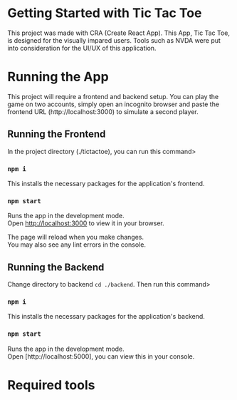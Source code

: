 # Getting Started with Tic Tac Toe

This project was made with CRA (Create React App). This App, Tic Tac Toe, is designed for the visually impared users. Tools such as NVDA were put into consideration for the UI/UX of this application.

# Running the App

This project will require a frontend and backend setup. You can play the game on two accounts, simply open an incognito browser and paste the frontend URL (http://localhost:3000) to simulate a second player.
## Running the Frontend

In the project directory (./tictactoe), you can run this command>

### `npm i`

This installs the necessary packages for the application's frontend.
### `npm start`

Runs the app in the development mode.\
Open [http://localhost:3000](http://localhost:3000) to view it in your browser.

The page will reload when you make changes.\
You may also see any lint errors in the console.

## Running the Backend

Change directory to backend `cd ./backend`. Then run this command>
### `npm i`

This installs the necessary packages for the application's backend.

### `npm start`

Runs the app in the development mode.\
Open [http://localhost:5000], you can view this in your console.

# Required tools